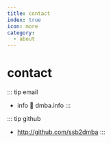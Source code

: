 ```yaml
---
title: contact
index: true
icon: more
category:
  - about
---
```


# contact

::: tip email
- info :email: dmba.info
:::

::: tip github
- http://github.com/ssb2dmba
:::
